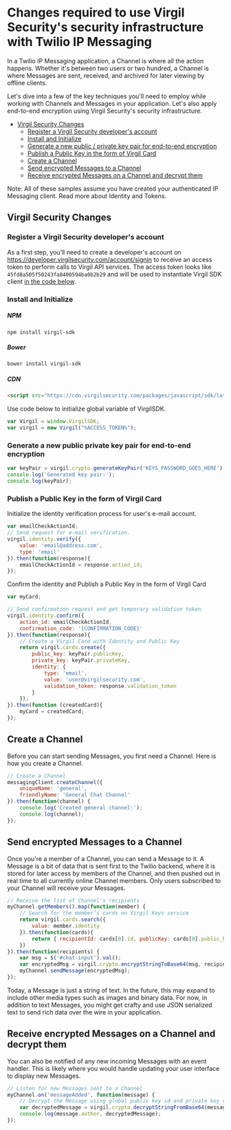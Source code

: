 # Changes required to use Virgil Security's security infrastructure with Twilio IP Messaging

In a Twilio IP Messaging application, a Channel is where all the action happens. Whether it's between two users or two hundred, a Channel is where Messages are sent, received, and archived for later viewing by offline clients.

Let's dive into a few of the key techniques you'll need to employ while working with Channels and Messages in your application. Let's also apply end-to-end encryption using Virgil Security's security infrastructure.

* [Virgil Security Changes](#user-content-virgil-security-changes)
  * [Register a Virgil Security developer's account](#user-content-register-a-virgil-security-developers-account)
  * [Install and Initialize](#install-and-initialize)
  * [Generate a new public / private key pair for end-to-end encryption](#user-content-generate-a-new-public-private-key-pair-for-end-to-end-encryption)
  * [Publish a Public Key in the form of Virgil Card](#publish-a-public-key-in-the-form-of-virgil-card)
  * [Create a Channel](#user-content-create-a-channel)
  * [Send encrypted Messages to a Channel](#user-content-send-encrypted-messages-to-a-channel)
  * [Receive encrypted Messages on a Channel and decrypt them](#user-content-receive-encrypted-messages-on-a-channel-and-decrypt-them)

Note: All of these samples assume you have created your authenticated IP Messaging client. Read more about Identity and Tokens.

## Virgil Security Changes
### Register a Virgil Security developer's account
As a first step, you’ll need to create a developer's account on https://developer.virgilsecurity.com/account/signin to receive 
an access token to perform calls to Virgil API services. The access token looks like `45fd8a505f50243fa8400594ba0b2b29` 
and will be used to instantiate Virgil SDK client [in the code below](#code).

### Install and Initialize

##### NPM
```
npm install virgil-sdk
```
##### Bower
```
bower install virgil-sdk
```
##### CDN
```html
<script src="https://cdn.virgilsecurity.com/packages/javascript/sdk/latest/virgil-sdk.min.js"></script>
```
Use code below to initialize global variable of VirgilSDK.
<a name="code"></a>
```js
var Virgil = window.VirgilSDK;
var virgil = new Virgil("%ACCESS_TOKEN%");
```

### Generate a new public private key pair for end-to-end encryption
```js
var keyPair = virgil.crypto.generateKeyPair('KEYS_PASSWORD_GOES_HERE');
console.log('Generated key pair:');
console.log(keyPair);
```

### Publish a Public Key in the form of Virgil Card

Initialize the identity verification process for user's e-mail account.
```js
var emailCheckActionId;
// Send request for e-mail verification.
virgil.identity.verify({ 
    value: 'email@address.com', 
    type: 'email' 
}).then(function(response){
    emailCheckActionId = response.action_id;
});
```
Confirm the identity and Publish a Public Key in the form of Virgil Card

```js
var myCard;

// Send confirmation request and get temporary validation token. 
virgil.identity.confirm({ 
    action_id: emailCheckActionId, 
    confirmation_code: '{CONFIRMATION_CODE}' 
}).then(function(response){
    // Create a Virgil Card with Identity and Public Key
    return virgil.cards.create({ 
        public_key: keyPair.publicKey,
        private_key: keyPair.privateKey,
        identity: {
            type: 'email',
            value: 'user@virgilsecurity.com',
            validation_token: response.validation_token
        }
    });
}).then(function (createdCard){
    myCard = createdCard;
});
```

## Create a Channel

Before you can start sending Messages, you first need a Channel. Here is how you create a Channel.

```js
// Create a Channel
messagingClient.createChannel({
    uniqueName: 'general',
    friendlyName: 'General Chat Channel'
}).then(function(channel) {
    console.log('Created general channel:');
    console.log(channel);
});
```

## Send encrypted Messages to a Channel

Once you're a member of a Channel, you can send a Message to it. A Message is a bit of data that is sent first to the Twilio backend, where it is stored for later access by members of the Channel, and then pushed out in real time to all currently online Channel members. Only users subscribed to your Channel will receive your Messages.

```javascript
// Receive the list of Channel's recipients
myChannel.getMembers().map(function(member) {
    // Search for the member’s cards on Virgil Keys service
    return virgil.cards.search({ 
        value: member.identity 
    }).then(function(cards){
        return { recipientId: cards[0].id, publicKey: cards[0].public_key.public };
    })
}).then(function(recipients) {
    var msg = $('#chat-input').val();
    var encryptedMsg = virgil.crypto.encryptStringToBase64(msg, recipients);
    myChannel.sendMessage(encryptedMsg);    
});
```

Today, a Message is just a string of text. In the future, this may expand to include other media types such as images and binary data. For now, in addition to text Messages, you might get crafty and use JSON serialized text to send rich data over the wire in your application.


## Receive encrypted Messages on a Channel and decrypt them

You can also be notified of any new incoming Messages with an event handler. This is likely where you would handle updating your user interface to display new Messages.

```javascript
// Listen for new Messages sent to a Channel
myChannel.on('messageAdded', function(message) {
    // Decrypt the Message using global public key id and private key values.
    var decryptedMessage = virgil.crypto.decryptStringFromBase64(message.body, myCard.id, keyPair.privateKey);
    console.log(message.author, decryptedMessage);
});
```
